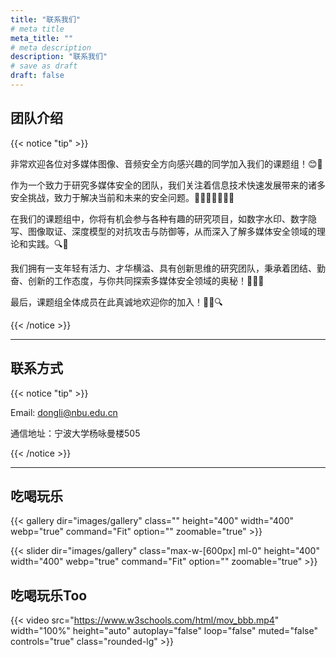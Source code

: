 ```yaml
---
title: "联系我们"
# meta title
meta_title: ""
# meta description
description: "联系我们"
# save as draft
draft: false
---
```






## 团队介绍

{{< notice "tip" >}}

非常欢迎各位对多媒体图像、音频安全方向感兴趣的同学加入我们的课题组！😊🎉

作为一个致力于研究多媒体安全的团队，我们关注着信息技术快速发展带来的诸多安全挑战，致力于解决当前和未来的安全问题。👩‍🎓🤝👨‍💻👩‍💻

在我们的课题组中，你将有机会参与各种有趣的研究项目，如数字水印、数字隐写、图像取证、深度模型的对抗攻击与防御等，从而深入了解多媒体安全领域的理论和实践。🔍🤔

我们拥有一支年轻有活力、才华横溢、具有创新思维的研究团队，秉承着团结、勤奋、创新的工作态度，与你共同探索多媒体安全领域的奥秘！💪🤝🔬

最后，课题组全体成员在此真诚地欢迎你的加入！🎉🚀🔍

{{< /notice >}}

------

## 联系方式

{{< notice "tip" >}}

Email: dongli@nbu.edu.cn

通信地址：宁波大学杨咏曼楼505

{{< /notice >}}



----





## 吃喝玩乐

{{< gallery dir="images/gallery" class="" height="400" width="400" webp="true" command="Fit" option="" zoomable="true" >}}





{{< slider dir="images/gallery" class="max-w-[600px] ml-0" height="400" width="400" webp="true" command="Fit" option="" zoomable="true" >}}



## 吃喝玩乐Too

{{< video src="https://www.w3schools.com/html/mov_bbb.mp4" width="100%" height="auto" autoplay="false" loop="false" muted="false" controls="true" class="rounded-lg" >}}
